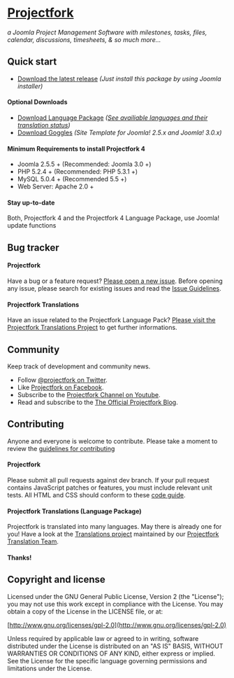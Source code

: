# [Projectfork](https://projectfork.net)

_a Joomla Project Management Software with milestones, tasks, files, calendar, discussions, timesheets, & so much more..._


## Quick start

* [Download the latest release](http://projectfork.net) *(Just install this package by using Joomla installer)*

#### Optional Downloads
* [Download Language Package](http://projectfork.net/downloads) _([See availiable languages and their translation status](https://www.transifex.com/projects/p/projectfork-languages/))_
* [Download Goggles](http://projectfork.net/downloads) _(Site Template for Joomla! 2.5.x and Joomla! 3.0.x)_

#### Minimum Requirements to install Projectfork 4
* Joomla 2.5.5 + (Recommended: Joomla 3.0 +)
* PHP 5.2.4 + (Recommended: PHP 5.3.1 +)
* MySQL 5.0.4 + (Recommended 5.5 +)
* Web Server: Apache 2.0 +

#### Stay up-to-date
Both, Projectfork 4 and the Projectfork 4 Language Package, use Joomla! update functions


## Bug tracker
#### Projectfork
Have a bug or a feature request? [Please open a new issue](https://github.com/projectfork/Projectfork/issues). Before opening any issue, please search for existing issues and read the [Issue Guidelines](CONTRIBUTING.md#bugs).

#### Projectfork Translations
Have an issue related to the Projectfork Language Pack? [Please visit the Projectfork Translations Project](https://github.com/projectfork/Translations) to get further informations.


## Community

Keep track of development and community news.

* Follow [@projectfork on Twitter](http://twitter.com/projectfork).
* Like [Projectfork on Facebook](http://facebook.com/projectfork).
* Subscribe to the [Projectfork Channel on Youtube](http://youtube.com/user/projectfork).
* Read and subscribe to the [The Official Projectfork Blog](https://projectfork.net/blog).


## Contributing
Anyone and everyone is welcome to contribute. Please take a moment to review the [guidelines for contributing](CONTRIBUTING.md)

#### Projectfork
Please submit all pull requests against dev branch. If your pull request contains JavaScript patches or features, you must include relevant unit tests. All HTML and CSS should conform to these [code guide](wiki/html-and-css-code-guide).

#### Projectfork Translations (Language Package)
Projectfork is translated into many languages. May there is already one for you! Have a look at the [Translations project](https://github.com/projectfork/Translations) maintained by our [Projectfork Translation Team](https://raw.github.com/projectfork/Translations/wiki/translation_team).


#### Thanks!


## Copyright and license
Licensed under the GNU General Public License, Version 2 (the "License");
you may not use this work except in compliance with the License.
You may obtain a copy of the License in the LICENSE file, or at:

  [http://www.gnu.org/licenses/gpl-2.0](http://www.gnu.org/licenses/gpl-2.0)

Unless required by applicable law or agreed to in writing, software
distributed under the License is distributed on an "AS IS" BASIS,
WITHOUT WARRANTIES OR CONDITIONS OF ANY KIND, either express or implied.
See the License for the specific language governing permissions and
limitations under the License.
